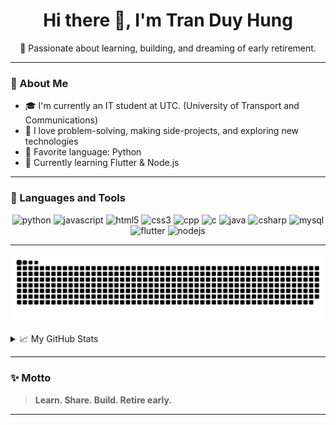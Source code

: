 <!-- README for Geppetto (Tran Duy Hung) -->

<h1 align="center">Hi there 👋, I'm Tran Duy Hung</h1>
<p align="center">
  🚀 Passionate about learning, building, and dreaming of early retirement.<br>
</p>
  
---

### 🧠 About Me

- 🎓 I'm currently an IT student at UTC. (University of Transport and Communications)
- 🧩 I love problem-solving, making side-projects, and exploring new technologies  
- 🐍 Favorite language: Python  
- 🧰 Currently learning Flutter & Node.js

---

### 🚀 Languages and Tools

<p align="center">
  <!-- Programming Languages -->
  <img src="https://cdn.jsdelivr.net/gh/devicons/devicon/icons/python/python-original.svg" alt="python" width="40" height="40"/>
  <img src="https://cdn.jsdelivr.net/gh/devicons/devicon/icons/javascript/javascript-original.svg" alt="javascript" width="40" height="40"/>
  <img src="https://cdn.jsdelivr.net/gh/devicons/devicon/icons/html5/html5-original.svg" alt="html5" width="40" height="40"/>
  <img src="https://cdn.jsdelivr.net/gh/devicons/devicon/icons/css3/css3-original.svg" alt="css3" width="40" height="40"/>
  <img src="https://cdn.jsdelivr.net/gh/devicons/devicon/icons/cplusplus/cplusplus-original.svg" alt="cpp" width="40" height="40"/>
  <img src="https://cdn.jsdelivr.net/gh/devicons/devicon/icons/c/c-original.svg" alt="c" width="40" height="40"/>
  <img src="https://cdn.jsdelivr.net/gh/devicons/devicon/icons/java/java-original.svg" alt="java" width="40" height="40"/>
  <img src="https://cdn.jsdelivr.net/gh/devicons/devicon/icons/csharp/csharp-original.svg" alt="csharp" width="40" height="40"/>
  <img src="https://cdn.jsdelivr.net/gh/devicons/devicon/icons/mysql/mysql-original.svg" alt="mysql" width="40" height="40"/>
  <img src="https://cdn.jsdelivr.net/gh/devicons/devicon/icons/flutter/flutter-original.svg" alt="flutter" width="40" height="40"/>
  <img src="https://cdn.jsdelivr.net/gh/devicons/devicon/icons/nodejs/nodejs-original.svg" alt="nodejs" width="40" height="40"/>
</p>

---

<p align="center">
  <img src="https://raw.githubusercontent.com/Platane/snk/output/github-contribution-grid-snake-dark.svg" alt="snake animation" />
</p>

<details>
<summary>📈 My GitHub Stats</summary>
<br>

<p align="center">
  <img src="https://github-readme-stats.vercel.app/api?username=Vader7-166&show_icons=true&theme=tokyonight" alt="stats" />
  <img src="https://github-readme-streak-stats.herokuapp.com/?user=Vader7-166&theme=tokyonight" alt="streak"/>
</p>

</details>

---

### ✨ Motto

> **Learn. Share. Build. Retire early.**

---

<!-- Feel free to change the username and customize further -->
